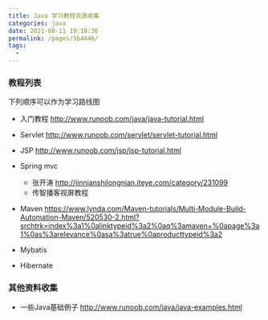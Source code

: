 ```yaml
---
title: Java 学习教程资源收集
categories: java
date: 2021-08-11 19:18:36
permalink: /pages/5b4446/
tags: 
  - 
---
```


### 教程列表

下列顺序可以作为学习路线图

- 入门教程 http://www.runoob.com/java/java-tutorial.html
- Servlet http://www.runoob.com/servlet/servlet-tutorial.html
- JSP http://www.runoob.com/jsp/jsp-tutorial.html
- Spring mvc
    - 张开涛 http://jinnianshilongnian.iteye.com/category/231099
    - 传智播客视屏教程
- Maven https://www.lynda.com/Maven-tutorials/Multi-Module-Build-Automation-Maven/520530-2.html?srchtrk=index%3a1%0alinktypeid%3a2%0aq%3amaven+%0apage%3a1%0as%3arelevance%0asa%3atrue%0aproducttypeid%3a2

- Mybatis
- Hibernate

### 其他资料收集

- 一些Java基础例子 http://www.runoob.com/java/java-examples.html


